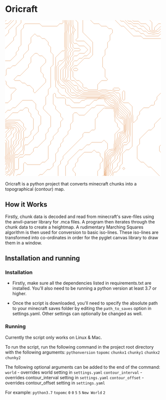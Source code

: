# Oricraft

![example contour generation](images/example.png)

Oricraft is a python project that converts minecraft chunks into a topographical (contour) map.

## How it Works

Firstly, chunk data is decoded and read from minecraft's save-files using the anvil-parser library for .mca files. A program then iterates through the chunk data to create a heightmap. A rudimentary Marching Squares algorithm is then used for conversion to basic iso-lines. These iso-lines are transformed into co-ordinates in order for the pyglet canvas library to draw them in a window.

## Installation and running

### Installation

- Firstly, make sure all the dependencies listed in requirements.txt are installed. You'll also need to be running a python version at least 3.7 or higher.

- Once the script is downloaded, you'll need to specify the absolute path to your minecraft saves folder by editing the `path_to_saves` option in settings.yaml. Other settings can optionally be changed as well.

### Running

Currently the script only works on Linux & Mac.

To run the script, run the following command in the project root directory with the following arguments:
`pythonversion` `topomc` `chunkx1` `chunky1` `chunkx2` `chunky2`

The following optional arguments can be added to the end of the command:
`world` - overrides world setting in `settings.yaml`
`contour_interval` - overrides contour_interval setting in `settings.yaml`
`contour_offset` - overrides contour_offset setting in `settings.yaml`

For example:
`python3.7` `topomc` `0` `0` `5` `5` `New World` `2`
